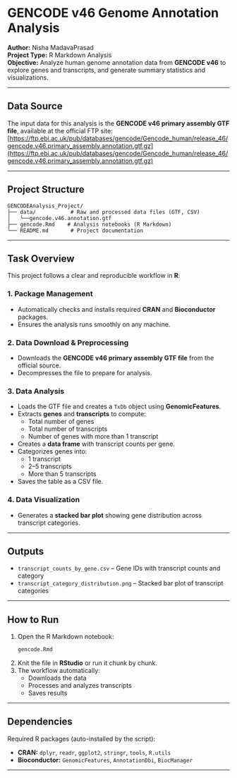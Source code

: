 # GENCODE v46 Genome Annotation Analysis

**Author:** Nisha MadavaPrasad  
**Project Type:** R Markdown Analysis  
**Objective:** Analyze human genome annotation data from **GENCODE v46** to explore genes and transcripts, and generate summary statistics and visualizations.

---

## Data Source

The input data for this analysis is the **GENCODE v46 primary assembly GTF file**, available at the official FTP site:  
[https://ftp.ebi.ac.uk/pub/databases/gencode/Gencode_human/release_46/gencode.v46.primary_assembly.annotation.gtf.gz](https://ftp.ebi.ac.uk/pub/databases/gencode/Gencode_human/release_46/gencode.v46.primary_assembly.annotation.gtf.gz)

---

## Project Structure

```
GENCODEAnalysis_Project/
├── data/           # Raw and processed data files (GTF, CSV)
│   └──gencode.v46.annotation.gtf
├── gencode.Rmd    # Analysis notebooks (R Markdown)
└── README.md       # Project documentation
```

---

## Task Overview

This project follows a clear and reproducible workflow in **R**:

### 1. Package Management
- Automatically checks and installs required **CRAN** and **Bioconductor** packages.
- Ensures the analysis runs smoothly on any machine.

### 2. Data Download & Preprocessing
- Downloads the **GENCODE v46 primary assembly GTF file** from the official source.
- Decompresses the file to prepare for analysis.

### 3. Data Analysis
- Loads the GTF file and creates a `TxDb` object using **GenomicFeatures**.
- Extracts **genes** and **transcripts** to compute:
  - Total number of genes  
  - Total number of transcripts  
  - Number of genes with more than 1 transcript
- Creates a **data frame** with transcript counts per gene.
- Categorizes genes into:
  - 1 transcript  
  - 2–5 transcripts  
  - More than 5 transcripts  
- Saves the table as a CSV file.

### 4. Data Visualization
- Generates a **stacked bar plot** showing gene distribution across transcript categories.

---

## Outputs

- `transcript_counts_by_gene.csv` – Gene IDs with transcript counts and category
- `transcript_category_distribution.png` – Stacked bar plot of transcript categories

---

## How to Run

1. Open the R Markdown notebook:
   ```R
   gencode.Rmd
   ```
2. Knit the file in **RStudio** or run it chunk by chunk.
3. The workflow automatically:
   - Downloads the data  
   - Processes and analyzes transcripts  
   - Saves results 

---

## Dependencies

Required R packages (auto-installed by the script):

- **CRAN:** `dplyr`, `readr`, `ggplot2`, `stringr`, `tools`, `R.utils`
- **Bioconductor:** `GenomicFeatures`, `AnnotationDbi`, `BiocManager`

---

